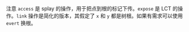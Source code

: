  注意 `access` 是 splay 的操作，用于把点到根的标记下传。`expose` 是 LCT 的操作。`link` 操作是简化的版本，其假定了 `x` 和 `y` 都是树根。如果有需求可以使用 `evert` 换根。
